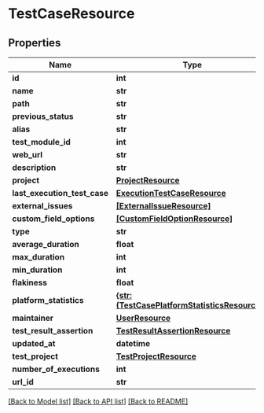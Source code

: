 # TestCaseResource

## Properties
Name | Type | Description | Notes
------------ | ------------- | ------------- | -------------
**id** | **int** |  | [optional] 
**name** | **str** |  | [optional] 
**path** | **str** |  | [optional] 
**previous_status** | **str** |  | [optional] 
**alias** | **str** |  | [optional] 
**test_module_id** | **int** |  | [optional] 
**web_url** | **str** |  | [optional] 
**description** | **str** |  | [optional] 
**project** | [**ProjectResource**](ProjectResource.md) |  | [optional] 
**last_execution_test_case** | [**ExecutionTestCaseResource**](ExecutionTestCaseResource.md) |  | [optional] 
**external_issues** | [**[ExternalIssueResource]**](ExternalIssueResource.md) |  | [optional] 
**custom_field_options** | [**[CustomFieldOptionResource]**](CustomFieldOptionResource.md) |  | [optional] 
**type** | **str** |  | [optional] 
**average_duration** | **float** |  | [optional] 
**max_duration** | **int** |  | [optional] 
**min_duration** | **int** |  | [optional] 
**flakiness** | **float** |  | [optional] 
**platform_statistics** | [**{str: (TestCasePlatformStatisticsResource,)}**](TestCasePlatformStatisticsResource.md) |  | [optional] 
**maintainer** | [**UserResource**](UserResource.md) |  | [optional] 
**test_result_assertion** | [**TestResultAssertionResource**](TestResultAssertionResource.md) |  | [optional] 
**updated_at** | **datetime** |  | [optional] 
**test_project** | [**TestProjectResource**](TestProjectResource.md) |  | [optional] 
**number_of_executions** | **int** |  | [optional] 
**url_id** | **str** |  | [optional] 

[[Back to Model list]](../README.md#documentation-for-models) [[Back to API list]](../README.md#documentation-for-api-endpoints) [[Back to README]](../README.md)


